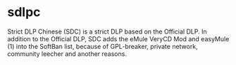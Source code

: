 sdlpc
=====

Strict DLP Chinese (SDC) is a strict DLP based on the Official DLP. In addition to the Official DLP, SDC adds the eMule VeryCD Mod and easyMule (1) into the SoftBan list, because of GPL-breaker, private network, community leecher and another reasons.